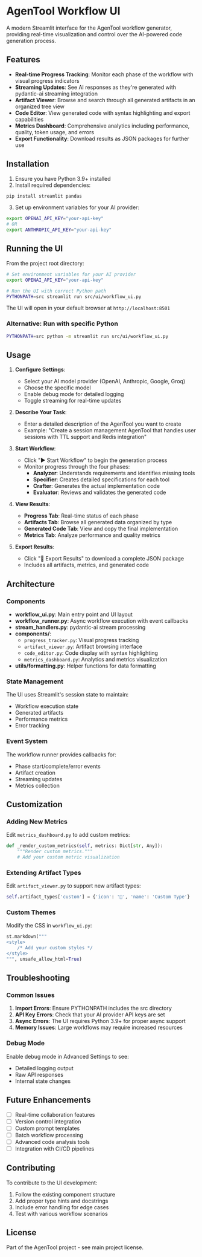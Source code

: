 # AgenTool Workflow UI

A modern Streamlit interface for the AgenTool workflow generator, providing real-time visualization and control over the AI-powered code generation process.

## Features

- **Real-time Progress Tracking**: Monitor each phase of the workflow with visual progress indicators
- **Streaming Updates**: See AI responses as they're generated with pydantic-ai streaming integration
- **Artifact Viewer**: Browse and search through all generated artifacts in an organized tree view
- **Code Editor**: View generated code with syntax highlighting and export capabilities
- **Metrics Dashboard**: Comprehensive analytics including performance, quality, token usage, and errors
- **Export Functionality**: Download results as JSON packages for further use

## Installation

1. Ensure you have Python 3.9+ installed
2. Install required dependencies:
```bash
pip install streamlit pandas
```

3. Set up environment variables for your AI provider:
```bash
export OPENAI_API_KEY="your-api-key"
# OR
export ANTHROPIC_API_KEY="your-api-key"
```

## Running the UI

From the project root directory:

```bash
# Set environment variables for your AI provider
export OPENAI_API_KEY="your-api-key"

# Run the UI with correct Python path
PYTHONPATH=src streamlit run src/ui/workflow_ui.py
```

The UI will open in your default browser at `http://localhost:8501`

### Alternative: Run with specific Python
```bash
PYTHONPATH=src python -m streamlit run src/ui/workflow_ui.py
```

## Usage

1. **Configure Settings**:
   - Select your AI model provider (OpenAI, Anthropic, Google, Groq)
   - Choose the specific model
   - Enable debug mode for detailed logging
   - Toggle streaming for real-time updates

2. **Describe Your Task**:
   - Enter a detailed description of the AgenTool you want to create
   - Example: "Create a session management AgenTool that handles user sessions with TTL support and Redis integration"

3. **Start Workflow**:
   - Click "▶️ Start Workflow" to begin the generation process
   - Monitor progress through the four phases:
     - **Analyzer**: Understands requirements and identifies missing tools
     - **Specifier**: Creates detailed specifications for each tool
     - **Crafter**: Generates the actual implementation code
     - **Evaluator**: Reviews and validates the generated code

4. **View Results**:
   - **Progress Tab**: Real-time status of each phase
   - **Artifacts Tab**: Browse all generated data organized by type
   - **Generated Code Tab**: View and copy the final implementation
   - **Metrics Tab**: Analyze performance and quality metrics

5. **Export Results**:
   - Click "💾 Export Results" to download a complete JSON package
   - Includes all artifacts, metrics, and generated code

## Architecture

### Components

- **workflow_ui.py**: Main entry point and UI layout
- **workflow_runner.py**: Async workflow execution with event callbacks
- **stream_handlers.py**: pydantic-ai stream processing
- **components/**:
  - `progress_tracker.py`: Visual progress tracking
  - `artifact_viewer.py`: Artifact browsing interface
  - `code_editor.py`: Code display with syntax highlighting
  - `metrics_dashboard.py`: Analytics and metrics visualization
- **utils/formatting.py**: Helper functions for data formatting

### State Management

The UI uses Streamlit's session state to maintain:
- Workflow execution state
- Generated artifacts
- Performance metrics
- Error tracking

### Event System

The workflow runner provides callbacks for:
- Phase start/complete/error events
- Artifact creation
- Streaming updates
- Metrics collection

## Customization

### Adding New Metrics

Edit `metrics_dashboard.py` to add custom metrics:

```python
def _render_custom_metrics(self, metrics: Dict[str, Any]):
    """Render custom metrics."""
    # Add your custom metric visualization
```

### Extending Artifact Types

Edit `artifact_viewer.py` to support new artifact types:

```python
self.artifact_types['custom'] = {'icon': '🎯', 'name': 'Custom Type'}
```

### Custom Themes

Modify the CSS in `workflow_ui.py`:

```python
st.markdown("""
<style>
    /* Add your custom styles */
</style>
""", unsafe_allow_html=True)
```

## Troubleshooting

### Common Issues

1. **Import Errors**: Ensure PYTHONPATH includes the src directory
2. **API Key Errors**: Check that your AI provider API keys are set
3. **Async Errors**: The UI requires Python 3.9+ for proper async support
4. **Memory Issues**: Large workflows may require increased resources

### Debug Mode

Enable debug mode in Advanced Settings to see:
- Detailed logging output
- Raw API responses
- Internal state changes

## Future Enhancements

- [ ] Real-time collaboration features
- [ ] Version control integration
- [ ] Custom prompt templates
- [ ] Batch workflow processing
- [ ] Advanced code analysis tools
- [ ] Integration with CI/CD pipelines

## Contributing

To contribute to the UI development:

1. Follow the existing component structure
2. Add proper type hints and docstrings
3. Include error handling for edge cases
4. Test with various workflow scenarios

## License

Part of the AgenTool project - see main project license.